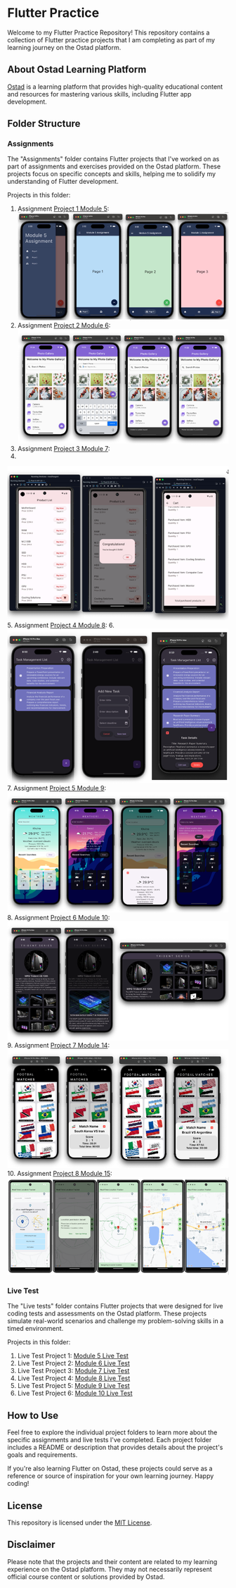 # Flutter Practice

Welcome to my Flutter Practice Repository! This repository contains a collection of Flutter practice projects that I am completing as part of my learning journey on the Ostad platform.

## About Ostad Learning Platform

[Ostad](https://ostad.app) is a learning platform that provides high-quality educational content and resources for mastering various skills, including Flutter app development.

## Folder Structure

### Assignments

The "Assignments" folder contains Flutter projects that I've worked on as part of assignments and exercises provided on the Ostad platform. These projects focus on specific concepts and skills, helping me to solidify my understanding of Flutter development.

Projects in this folder:
1. Assignment [Project 1 Module 5](https://github.com/muj-i/Flutter-Practice/tree/main/Assignments/mod5asgmt):
![Alt Text](Assignments/AssignmentsSS/m5.png)
2. Assignment [Project 2 Module 6](https://github.com/muj-i/Flutter-Practice/tree/main/Assignments/mod6asgmt):
![Alt Text](Assignments/AssignmentsSS/m6.png)
3. Assignment [Project 3 Module 7](https://github.com/muj-i/Flutter-Practice/tree/main/Assignments/mod7asgmt):
4. 
![Alt Text](Assignments/AssignmentsSS/m7.png)
5. Assignment [Project 4 Module 8](https://github.com/muj-i/Flutter-Practice/tree/main/Assignments/mod8asgmt):
6. 
![Alt Text](Assignments/AssignmentsSS/m8.png)
7. Assignment [Project 5 Module 9](https://github.com/muj-i/Flutter-Practice/tree/main/Assignments/mod9asgmt):
![Alt Text](Assignments/AssignmentsSS/m9.png)
8. Assignment [Project 6 Module 10](https://github.com/muj-i/Flutter-Practice/tree/main/Assignments/mod10asgmt):
![Alt Text](Assignments/AssignmentsSS/m10.png)
9. Assignment [Project 7 Module 14](https://github.com/muj-i/Flutter-Practice/tree/main/Assignments/mod14asgmt):
![Alt Text](Assignments/AssignmentsSS/m14.png)
10. Assignment [Project 8 Module 15](https://github.com/muj-i/Flutter-Practice/tree/main/Assignments/mod15asgmt):
![Alt Text](Assignments/AssignmentsSS/m15.png)

### Live Test

The "Live tests" folder contains Flutter projects that were designed for live coding tests and assessments on the Ostad platform. These projects simulate real-world scenarios and challenge my problem-solving skills in a timed environment.

Projects in this folder:
1. Live Test Project 1:
<a href="https://github.com/muj-i/Flutter-Practice/tree/main/LiveTests/mod5lt">Module 5 Live Test</a>
2. Live Test Project 2:
<a href="https://github.com/muj-i/Flutter-Practice/tree/main/LiveTests/mod6lt">Module 6 Live Test</a>
3. Live Test Project 3:
<a href="https://github.com/muj-i/Flutter-Practice/tree/main/LiveTests/mod7lt">Module 7 Live Test</a>
4. Live Test Project 4:
<a href="https://github.com/muj-i/Flutter-Practice/tree/main/LiveTests/mod8lt">Module 8 Live Test</a>
5. Live Test Project 5:
<a href="https://github.com/muj-i/Flutter-Practice/tree/main/LiveTests/mod9lt">Module 9 Live Test</a>
6. Live Test Project 6:
<a href="https://github.com/muj-i/Flutter-Practice/tree/main/LiveTests/mod10lt">Module 10 Live Test</a>




## How to Use

Feel free to explore the individual project folders to learn more about the specific assignments and live tests I've completed. Each project folder includes a README or description that provides details about the project's goals and requirements.

If you're also learning Flutter on Ostad, these projects could serve as a reference or source of inspiration for your own learning journey. Happy coding!

## License

This repository is licensed under the [MIT License](LICENSE).

## Disclaimer

Please note that the projects and their content are related to my learning experience on the Ostad platform. They may not necessarily represent official course content or solutions provided by Ostad.
